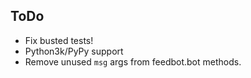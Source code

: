 ToDo
----

- Fix busted tests!
- Python3k/PyPy support
- Remove unused `msg` args from feedbot.bot methods.
